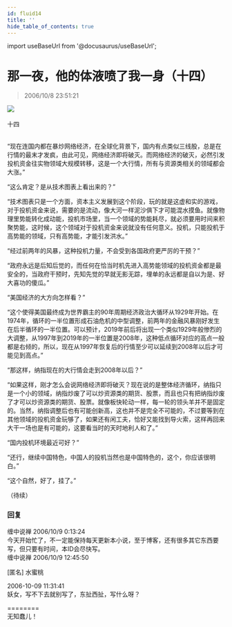 ```yaml
---
id: fluid14
title: ''
hide_table_of_contents: true
---
```


import useBaseUrl from '@docusaurus/useBaseUrl';

# 那一夜，他的体液喷了我一身（十四）

> 2006/10/8 23:51:21

<div style={{textAlign: 'center'}}>
<img src={useBaseUrl('/img/fluid/14/gp_m.jpeg')} /> <br/><br/>
十四
</div><br/>

“现在连国内都在暴炒网络经济，在全球化背景下，国内有点类似三线股，总是在行情的最末才发疯，由此可见，网络经济即将破灭。而网络经济的破灭，必然引发投机资金往实物领域大规模转移，这是一个大行情，所有与资源类相关的领域都会大涨。”

“这么肯定？是从技术图表上看出来的？”

“技术图表只是一个方面，资本主义发展到这个阶段，玩的就是这虚和实的游戏，对于投机资金来说，需要的是流动，像大河一样泥沙俱下才可能混水摸鱼。就像物理里势能转化成动能，投机市场里，当一个领域的势能耗尽，就必须要用时间来积聚势能，这时候，这个领域对于投机资金来说就没有任何意义。投机，只能投机于高势能的领域，只有高势能，才能引发洪水。”

“经过前两年的风暴，这种投机力量，不会受到各国政府更严厉的干预？”

“政府永远是后知后觉的，而任何在恰当时机先进入高势能领域的投机资金都是最安全的，当政府干预时，先知先觉的早就无影无踪，埋单的永远都是自以为是、好大喜功的傻瓜。”

“美国经济的大方向怎样看？”

“这个使得美国最终成为世界霸主的90年周期经济政治大循环从1929年开始。在1974年，循环的一半位置形成石油危机的中型调整，前两年的金融风暴刚好发生在后半循环的一半位置。可以预计，2019年前后将出现一个类似1929年般惨烈的大调整，从1997年到2019年的一半位置是2008年，这种低点循环对应的高点一般都是右倾的，所以，现在从1997年恢复后的行情至少可以延续到2008年以后才可能见到高点。”

“那这样，纳指现在的大行情会走到2008年以后？”

“如果这样，刚才怎么会说网络经济即将破灭？现在说的是整体经济循环，纳指只是一个小的领域，纳指炒废了可以炒资源类的期货、股票，而且也只有把纳指炒废了才可以炒资源类的期货、股票。就像板快轮动一样，每一轮的领头羊并不是固定的。当然，纳指调整后也有可能创新高，这也并不是完全不可能的，不过要等到在其他领域的投机资金玩够了，如果还有闲工夫，恰好又能找到导火索，这样再回来大干一场也是有可能的，这要看当时的天时地利人和了。”

“国内投机环境最近可好？”

“还行，继续中国特色，中国人的投机当然也是中国特色的，这个，你应该很明白。”

“这个自然，好了，挂了。”

（待续）

### 回复

<div class='blog-comment'>
<span class='blog-comment-chan'>缠中说禅</span> 2006/10/9 0:13:24<br/>
今天开始忙了，不一定能保持每天更新本小说，至于博客，还有很多其它东西要写，但只要有时间，本ID会尽快写。
</div>

<div class='blog-comment'>
<span class='blog-comment-chan'>缠中说禅</span> 2006/10/9 12:45:50<br/>

[匿名] 水蜜桃 

 
2006-10-09 11:31:41 <br/>
妖女，写不下去就别写了，东扯西扯，写什么呀？ 
 
========<br/>
无知蠢儿！
</div>